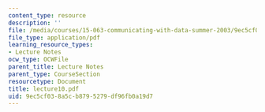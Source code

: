 ```yaml
---
content_type: resource
description: ''
file: /media/courses/15-063-communicating-with-data-summer-2003/9ec5cf038a5cb8795279df96fb0a19d7_lecture10.pdf
file_type: application/pdf
learning_resource_types:
- Lecture Notes
ocw_type: OCWFile
parent_title: Lecture Notes
parent_type: CourseSection
resourcetype: Document
title: lecture10.pdf
uid: 9ec5cf03-8a5c-b879-5279-df96fb0a19d7
---
```

